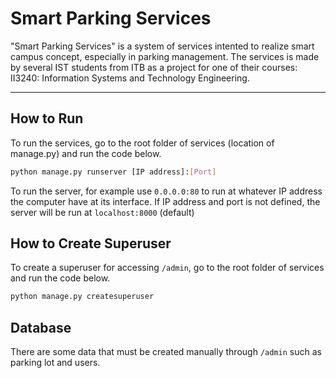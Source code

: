 # Smart Parking Services

"Smart Parking Services" is a system of services intented to realize smart campus concept, especially in parking management. The services is made by several IST students from ITB as a project for one of their courses: II3240: Information Systems and Technology Engineering.

---

## How to Run

To run the services, go to the root folder of services (location of manage.py) and run the code below.

```bash
python manage.py runserver [IP address]:[Port]
```

To run the server, for example use `0.0.0.0:80` to run at whatever IP address the computer have at its interface.
If IP address and port is not defined, the server will be run at `localhost:8000` (default)

## How to Create Superuser

To create a superuser for accessing `/admin`, go to the root folder of services and run the code below.

```bash
python manage.py createsuperuser
```

## Database

There are some data that must be created manually through `/admin` such as parking lot and users.
